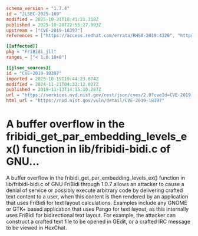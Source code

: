 ```toml
schema_version = "1.7.4"
id = "JLSEC-2025-169"
modified = 2025-10-31T18:41:21.318Z
published = 2025-10-20T22:55:27.993Z
upstream = ["CVE-2019-18397"]
references = ["https://access.redhat.com/errata/RHSA-2019:4326", "https://access.redhat.com/errata/RHSA-2019:4361", "https://access.redhat.com/errata/RHSA-2020:0291", "https://bugs.debian.org/cgi-bin/bugreport.cgi?bug=944327", "https://github.com/fribidi/fribidi/commit/034c6e9a1d296286305f4cfd1e0072b879f52568", "https://lists.fedoraproject.org/archives/list/package-announce%40lists.fedoraproject.org/message/TFS3N6KKXPI6ATDNEUFRSLX7R6BOBNIP/", "https://lists.fedoraproject.org/archives/list/package-announce%40lists.fedoraproject.org/message/W5UJRTG32FDNI7T637Q6PZYL3UCRR5HR/", "https://marc.info/?l=oss-security&m=157322128105807&w=2", "https://security-tracker.debian.org/tracker/CVE-2019-18397", "https://security.gentoo.org/glsa/202003-41", "https://access.redhat.com/errata/RHSA-2019:4326", "https://access.redhat.com/errata/RHSA-2019:4361", "https://access.redhat.com/errata/RHSA-2020:0291", "https://bugs.debian.org/cgi-bin/bugreport.cgi?bug=944327", "https://github.com/fribidi/fribidi/commit/034c6e9a1d296286305f4cfd1e0072b879f52568", "https://lists.fedoraproject.org/archives/list/package-announce%40lists.fedoraproject.org/message/TFS3N6KKXPI6ATDNEUFRSLX7R6BOBNIP/", "https://lists.fedoraproject.org/archives/list/package-announce%40lists.fedoraproject.org/message/W5UJRTG32FDNI7T637Q6PZYL3UCRR5HR/", "https://marc.info/?l=oss-security&m=157322128105807&w=2", "https://security-tracker.debian.org/tracker/CVE-2019-18397", "https://security.gentoo.org/glsa/202003-41"]

[[affected]]
pkg = "FriBidi_jll"
ranges = ["< 1.0.10+0"]

[[jlsec_sources]]
id = "CVE-2019-18397"
imported = 2025-10-19T19:44:23.674Z
modified = 2024-11-21T04:33:12.027Z
published = 2019-11-13T14:15:10.287Z
url = "https://services.nvd.nist.gov/rest/json/cves/2.0?cveId=CVE-2019-18397"
html_url = "https://nvd.nist.gov/vuln/detail/CVE-2019-18397"
```

# A buffer overflow in the fribidi_get_par_embedding_levels_ex() function in lib/fribidi-bidi.c of GNU...

A buffer overflow in the fribidi_get_par_embedding_levels_ex() function in lib/fribidi-bidi.c of GNU FriBidi through 1.0.7 allows an attacker to cause a denial of service or possibly execute arbitrary code by delivering crafted text content to a user, when this content is then rendered by an application that uses FriBidi for text layout calculations. Examples include any GNOME or GTK+ based application that uses Pango for text layout, as this internally uses FriBidi for bidirectional text layout. For example, the attacker can construct a crafted text file to be opened in GEdit, or a crafted IRC message to be viewed in HexChat.

